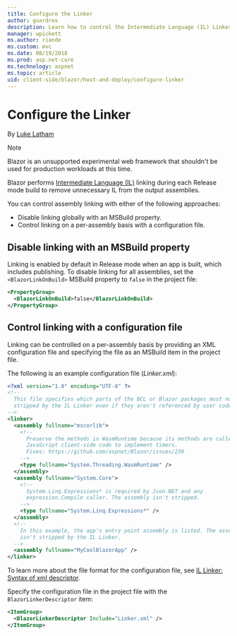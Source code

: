 ```yaml
---
title: Configure the Linker
author: guardrex
description: Learn how to control the Intermediate Language (IL) Linker when building a Blazor app.
manager: wpickett
ms.author: riande
ms.custom: mvc
ms.date: 08/19/2018
ms.prod: asp.net-core
ms.technology: aspnet
ms.topic: article
uid: client-side/blazor/host-and-deploy/configure-linker
---
```

# Configure the Linker

By [Luke Latham](https://github.com/guardrex)

> [!NOTE]
> Blazor is an unsupported experimental web framework that shouldn't be used for production workloads at this time.

Blazor performs [Intermediate Language (IL)](https://docs.microsoft.com/dotnet/standard/managed-code#intermediate-language--execution) linking during each Release mode build to remove unnecessary IL from the output assemblies.

You can control assembly linking with either of the following approaches:

* Disable linking globally with an MSBuild property.
* Control linking on a per-assembly basis with a configuration file.

## Disable linking with an MSBuild property

Linking is enabled by default in Release mode when an app is built, which includes publishing. To disable linking for all assemblies, set the `<BlazorLinkOnBuild>` MSBuild property to `false` in the project file:

```xml
<PropertyGroup>
  <BlazorLinkOnBuild>false</BlazorLinkOnBuild>
</PropertyGroup>
```

## Control linking with a configuration file

Linking can be controlled on a per-assembly basis by providing an XML configuration file and specifying the file as an MSBuild item in the project file.

The following is an example configuration file (*Linker.xml*):

```xml
<?xml version="1.0" encoding="UTF-8" ?>
<!--
  This file specifies which parts of the BCL or Blazor packages must not be
  stripped by the IL Linker even if they aren't referenced by user code.
-->
<linker>
  <assembly fullname="mscorlib">
    <!--
      Preserve the methods in WasmRuntime because its methods are called by 
      JavaScript client-side code to implement timers.
      Fixes: https://github.com/aspnet/Blazor/issues/239
    -->
    <type fullname="System.Threading.WasmRuntime" />
  </assembly>
  <assembly fullname="System.Core">
    <!--
      System.Linq.Expressions* is required by Json.NET and any 
      expression.Compile caller. The assembly isn't stripped.
    -->
    <type fullname="System.Linq.Expressions*" />
  </assembly>
  <!--
    In this example, the app's entry point assembly is listed. The assembly
    isn't stripped by the IL Linker.
  -->
  <assembly fullname="MyCoolBlazorApp" />
</linker>
```

To learn more about the file format for the configuration file, see [IL Linker: Syntax of xml descriptor](https://github.com/mono/linker/blob/master/linker/README.md#syntax-of-xml-descriptor).

Specify the configuration file in the project file with the `BlazorLinkerDescriptor` item:

```xml
<ItemGroup>
  <BlazorLinkerDescriptor Include="Linker.xml" />
</ItemGroup>
```
